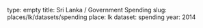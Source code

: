 type: empty
title: Sri Lanka / Government Spending
slug: places/lk/datasets/spending
place: lk
dataset: spending
year: 2014

